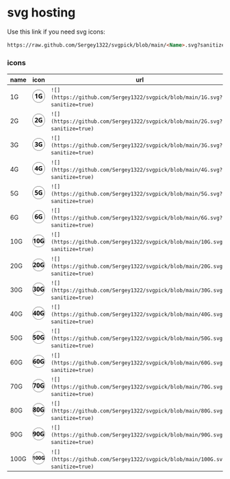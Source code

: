 # svg hosting

Use this link if you need svg icons:

```markdown
https://raw.github.com/Sergey1322/svgpick/blob/main/<Name>.svg?sanitize=true
```

### icons
name|icon|url
-|-|-
1G | <img src="https://github.com/Sergey1322/svgpick/blob/main/1G.svg?sanitize=true"/>|`![](https://github.com/Sergey1322/svgpick/blob/main/1G.svg?sanitize=true)`
2G | <img src="https://github.com/Sergey1322/svgpick/blob/main/2G.svg?sanitize=true"/>|`![](https://github.com/Sergey1322/svgpick/blob/main/2G.svg?sanitize=true)`
3G | <img src="https://github.com/Sergey1322/svgpick/blob/main/3G.svg?sanitize=true"/>|`![](https://github.com/Sergey1322/svgpick/blob/main/3G.svg?sanitize=true)`
4G | <img src="https://github.com/Sergey1322/svgpick/blob/main/4G.svg?sanitize=true"/>|`![](https://github.com/Sergey1322/svgpick/blob/main/4G.svg?sanitize=true)`
5G | <img src="https://github.com/Sergey1322/svgpick/blob/main/5G.svg?sanitize=true"/>|`![](https://github.com/Sergey1322/svgpick/blob/main/5G.svg?sanitize=true)`
6G | <img src="https://github.com/Sergey1322/svgpick/blob/main/6G.svg?sanitize=true"/>|`![](https://github.com/Sergey1322/svgpick/blob/main/6G.svg?sanitize=true)`
10G | <img src="https://github.com/Sergey1322/svgpick/blob/main/10G.svg?sanitize=true"/>|`![](https://github.com/Sergey1322/svgpick/blob/main/10G.svg?sanitize=true)`
20G | <img src="https://github.com/Sergey1322/svgpick/blob/main/20G.svg?sanitize=true"/>|`![](https://github.com/Sergey1322/svgpick/blob/main/20G.svg?sanitize=true)`
30G | <img src="https://github.com/Sergey1322/svgpick/blob/main/30G.svg?sanitize=true"/>|`![](https://github.com/Sergey1322/svgpick/blob/main/30G.svg?sanitize=true)`
40G | <img src="https://github.com/Sergey1322/svgpick/blob/main/40G.svg?sanitize=true"/>|`![](https://github.com/Sergey1322/svgpick/blob/main/40G.svg?sanitize=true)`
50G | <img src="https://github.com/Sergey1322/svgpick/blob/main/50G.svg?sanitize=true"/>|`![](https://github.com/Sergey1322/svgpick/blob/main/50G.svg?sanitize=true)`
60G | <img src="https://github.com/Sergey1322/svgpick/blob/main/60G.svg?sanitize=true"/>|`![](https://github.com/Sergey1322/svgpick/blob/main/60G.svg?sanitize=true)`
70G | <img src="https://github.com/Sergey1322/svgpick/blob/main/70G.svg?sanitize=true"/>|`![](https://github.com/Sergey1322/svgpick/blob/main/70G.svg?sanitize=true)`
80G | <img src="https://github.com/Sergey1322/svgpick/blob/main/80G.svg?sanitize=true"/>|`![](https://github.com/Sergey1322/svgpick/blob/main/80G.svg?sanitize=true)`
90G | <img src="https://github.com/Sergey1322/svgpick/blob/main/90G.svg?sanitize=true"/>|`![](https://github.com/Sergey1322/svgpick/blob/main/90G.svg?sanitize=true)`
100G | <img src="https://github.com/Sergey1322/svgpick/blob/main/100G.svg?sanitize=true"/>|`![](https://github.com/Sergey1322/svgpick/blob/main/100G.svg?sanitize=true)`
